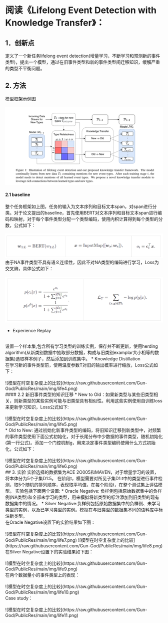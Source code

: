 # 阅读《Lifelong Event Detection with Knowledge Transfer》：

## 1．创新点

定义了一个新任务lifelong event detection(增量学习，不断学习和预测新的事件类型)，提出一个模型，通过在旧事件类型和新的事件类型间迁移知识，缓解严重的类型不平衡问题。

## 2. 方法
模型框架示例图
<br><br>
![模型在时空复杂度上的比较](https://raw.githubusercontent.com/Gun-God/PublicRes/main/img/life1.png)
<br>

#### 2.1 baseline
整个任务框架如上图，任务的输入为文本序列和目标文本span，对span进行分类。对于论文提出的baseline，首先使用BERT对文本序列和目标文本span进行编码和映射，对于每个事件类型分配一个类型编码，使用内积计算得到每个类型的分数，公式如下：
<br><br>
![模型在时空复杂度上的比较](https://raw.githubusercontent.com/Gun-God/PublicRes/main/img/life2.png)
<br>
由于NA事件类型不具有语义连续性，因此不对NA类型的编码进行学习，Loss为交叉熵，具体公式如下：
<br><br>
![模型在时空复杂度上的比较](https://raw.githubusercontent.com/Gun-God/PublicRes/main/img/life3.png)
<br>
* Experience Replay
<br>
  设置一个样本集,包含所有学习类型的训练实例，保存并不断更新，使用herding algorithm(从新类别数据中抽取部分数据，构成与旧类别examplar大小相等的数据集)选取样本例子，然后添加到训练集中。
* Knowledge Distillation
  <br>
  在学习新的事件类型前，使用温度参数T对旧的输出概率进行缩放，Loss公式如下：
  <br><br>
  ![模型在时空复杂度上的比较](https://raw.githubusercontent.com/Gun-God/PublicRes/main/img/life4.png)
  <br>
#### 2.2 新旧事件类型的知识迁移
* New to Old：如果新类型与某些旧类型相关，则新类型的某些实例可能与旧类型具有相似性。利用这些实例使用自训练loss来更新学习知识，Loss公式如下:
<br><br>
  ![模型在时空复杂度上的比较](https://raw.githubusercontent.com/Gun-God/PublicRes/main/img/life5.png)
  <br>
* Old to New: 通过初始化新事件类型的编码，将旧知识迁移到新类型中，对频繁的事件类型使用下面公式初始化，对于长尾分布中少数据的事件类型，随机初始化(第一行公式)。添加一个门控机制g，用来决定事件类型编码使用什么方式初始化，公式如下：
  <br><br>
  ![模型在时空复杂度上的比较](https://raw.githubusercontent.com/Gun-God/PublicRes/main/img/life6.png)
  <br>
## 3. 实验
实验选择的数据集为ACE 2O005和MAVEN，对于增量学习的设置，将本体分为5个子集D1:5。
在阶段t，模型需要对所见子集D1:t中的类型进行事件检测，取5个随机的排列顺序，表现取平均值，在每个阶段t，在整个测试集上评估模型。
实验包括下面两个设置:
* Oracle Negative: 负样例包括原始数据集中的负样例(NA类型)和全部未学习的类型，用来模拟将新类型的标注添加到旧类型的现有数据集中的情况。
* Silver Negative:负样例包括原始数据集中的负样例、未学习类型的实例，以及已学习类型的实例。模拟在与旧类型的数据集不同的语料库中标注新类型。
<br>
  在Oracle Negative设置下的实验结果如下图：
  <br><br>
  ![模型在时空复杂度上的比较](https://raw.githubusercontent.com/Gun-God/PublicRes/main/img/life7.png)
  ![模型在时空复杂度上的比较](https://raw.githubusercontent.com/Gun-God/PublicRes/main/img/life8.png)
<br>
  在Silver Negative设置下的实验结果如下图：
  <br><br>
  ![模型在时空复杂度上的比较](https://raw.githubusercontent.com/Gun-God/PublicRes/main/img/life9.png)
  <br>
  在两个数据量小的事件类型上的表现：
  <br><br>
  ![模型在时空复杂度上的比较](https://raw.githubusercontent.com/Gun-God/PublicRes/main/img/life10.png)
  <br>
  Case study：
  <br><br>
  ![模型在时空复杂度上的比较](https://raw.githubusercontent.com/Gun-God/PublicRes/main/img/life11.png)
  <br>
